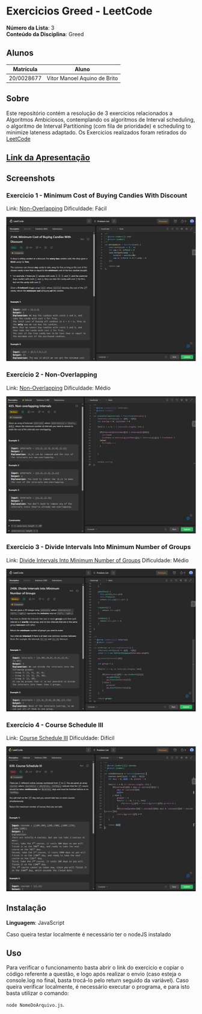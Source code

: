 # Exercicios Greed - LeetCode

**Número da Lista**: 3<br>
**Conteúdo da Disciplina**: Greed <br>

## Alunos
|Matrícula | Aluno |
| -- | -- |
| 20/0028677  |  Vitor Manoel Aquino de Brito |


## Sobre 
Este repositório contém a resolução de 3 exercicios relacionados a Algoritmos Ambiciosos, contemplando os algoritmos de Interval scheduling, o algoritmo de Interval Partitioning (com fila de prioridade) e scheduling to minimize lateness adaptado. Os Exercicios realizados foram retirados do [LeetCode](https://leetcode.com/)

## [Link da Apresentação]()

## Screenshots

### Exercicio 1 - Minimum Cost of Buying Candies With Discount

Link: [Non-Overlapping](https://leetcode.com/problems/non-overlapping-intervals/description/)
Dificuldade: Fácil

![](./img/buyingCandies.png)

### Exercício 2 - Non-Overlapping

Link: [Non-Overlapping](https://leetcode.com/problems/non-overlapping-intervals/description/)
Dificuldade: Médio

![](./img/nonOverlapping.png)

### Exercicio 3 - Divide Intervals Into Minimum Number of Groups

Link: [Divide Intervals Into Minimum Number of Groups](https://leetcode.com/problems/divide-intervals-into-minimum-number-of-groups/description/)
Dificuldade: Médio

![](./img/DivideIntervals.png)

### Exercício 4 - Course Schedule III

Link: [Course Schedule III](https://leetcode.com/problems/course-schedule-iii/description/)
Dificuldade: Difícil

![](./img/courseSchedule.png)

## Instalação 
**Linguagem**: JavaScript<br>

Caso queira testar localmente é necessário ter o nodeJS instalado

## Uso 

Para verificar o funcionamento basta abrir o link do exercicio e copiar o código referente a questão, e logo após realizar o envio (caso esteja o console.log no final, basta trocá-lo pelo return seguido da variável). Caso queira verificar localmente, é necessário executar o programa, e para isto basta utilizar o comando:

`node NomeDoArquivo.js`.

